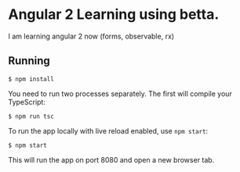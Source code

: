 # Angular 2 Learning using betta. 

I am learning angular 2 now (forms, observable, rx)

## Running

```
$ npm install
```

You need to run two processes separately. The first will compile your TypeScript:

```
$ npm run tsc
```

To run the app locally with live reload enabled, use `npm start`:

```
$ npm start
```

This will run the app on port 8080 and open a new browser tab.
